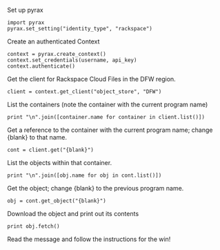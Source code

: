 Set up pyrax

    import pyrax
    pyrax.set_setting("identity_type", "rackspace")

Create an authenticated Context

    context = pyrax.create_context()
    context.set_credentials(username, api_key)
    context.authenticate()

Get the client for Rackspace Cloud Files in the DFW region.

    client = context.get_client("object_store", "DFW")

List the containers (note the container with the current program name)

    print "\n".join([container.name for container in client.list()])

Get a reference to the container with the current program name; change {blank}
to that name.

    cont = client.get("{blank}")

List the objects within that container.

    print "\n".join([obj.name for obj in cont.list()])

Get the object; change {blank} to the previous program name.

    obj = cont.get_object("{blank}")

Download the object and print out its contents

    print obj.fetch()

Read the message and follow the instructions for the win!
